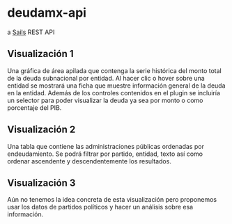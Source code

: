 # deudamx-api

a [Sails](http://sailsjs.org) REST API

## Visualización 1

Una gráfica de área apilada​ que contenga la serie histórica del monto total de la deuda sub­nacional por entidad.  Al hacer clic o hover sobre una entidad se mostrará una ficha que muestre información general de la deuda en la entidad. Además de los controles contenidos en el ​plugin​ se incluiría un selector para poder visualizar la deuda ya sea por monto o como porcentaje del PIB.

## Visualización 2
Una tabla que contiene las administraciones públicas ordenadas por endeudamiento. Se podrá filtrar por partido, entidad, texto así como ordenar ascendente y descendentemente los resultados.

## Visualización 3
Aún no tenemos la idea concreta de esta visualización pero proponemos usar los datos de partidos políticos y hacer un análisis sobre esa información.
